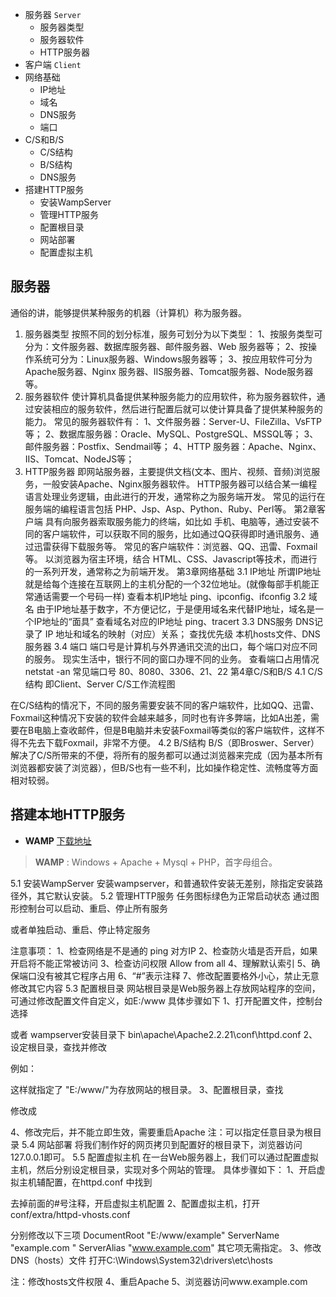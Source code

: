 - 服务器 `Server`
    - 服务器类型
    - 服务器软件
    - HTTP服务器
- 客户端 `Client`
- 网络基础
    - IP地址
    - 域名
    - DNS服务
    - 端口
- C/S和B/S
    - C/S结构
    - B/S结构
    - DNS服务
- 搭建HTTP服务
    - 安装WampServer
    - 管理HTTP服务
    - 配置根目录
    - 网站部署
    - 配置虚拟主机

## 服务器
通俗的讲，能够提供某种服务的机器（计算机）称为服务器。
1.	服务器类型
按照不同的划分标准，服务可划分为以下类型：
1、按服务类型可分为：文件服务器、数据库服务器、邮件服务器、Web 服务器等；
2、按操作系统可分为：Linux服务器、Windows服务器等；
3、按应用软件可分为 Apache服务器、Nginx 服务器、IIS服务器、Tomcat服务器、Node服务器等。
2.	服务器软件
使计算机具备提供某种服务能力的应用软件，称为服务器软件，通过安装相应的服务软件，然后进行配置后就可以使计算具备了提供某种服务的能力。
常见的服务器软件有：
1、文件服务器：Server-U、FileZilla、VsFTP等；
2、数据库服务器：Oracle、MySQL、PostgreSQL、MSSQL等；
3、邮件服务器：Postfix、Sendmail等；
4、HTTP 服务器：Apache、Nginx、IIS、Tomcat、NodeJS等；
3.	HTTP服务器
即网站服务器，主要提供文档(文本、图片、视频、音频)浏览服务，一般安装Apache、Nginx服务器软件。
HTTP服务器可以结合某一编程语言处理业务逻辑，由此进行的开发，通常称之为服务端开发。
常见的运行在服务端的编程语言包括 PHP、Jsp、Asp、Python、Ruby、Perl等。
第2章客户端
具有向服务器索取服务能力的终端，如比如 手机、电脑等，通过安装不同的客户端软件，可以获取不同的服务，比如通过QQ获得即时通讯服务、通过迅雷获得下载服务等。
常见的客户端软件：浏览器、QQ、迅雷、Foxmail等。
以浏览器为宿主环境，结合 HTML、CSS、Javascript等技术，而进行的一系列开发，通常称之为前端开发。
第3章网络基础
3.1	IP地址
所谓IP地址就是给每个连接在互联网上的主机分配的一个32位地址。(就像每部手机能正常通话需要一个号码一样)
查看本机IP地址 ping、ipconfig、ifconfig
3.2	域名
由于IP地址基于数字，不方便记忆，于是便用域名来代替IP地址，域名是一个IP地址的“面具”
查看域名对应的IP地址 ping、tracert
3.3	DNS服务
DNS记录了 IP 地址和域名的映射（对应）关系；
查找优先级 本机hosts文件、DNS服务器
3.4	端口
端口号是计算机与外界通讯交流的出口，每个端口对应不同的服务。
现实生活中，银行不同的窗口办理不同的业务。
查看端口占用情况 netstat -an
常见端口号 80、8080、3306、21、22
第4章C/S和B/S
4.1	C/S结构
即Client、Server
C/S工作流程图

在C/S结构的情况下，不同的服务需要安装不同的客户端软件，比如QQ、迅雷、Foxmail这种情况下安装的软件会越来越多，同时也有许多弊端，比如A出差，需要在B电脑上查收邮件，但是B电脑并未安装Foxmail等类似的客户端软件，这样不得不先去下载Foxmail，非常不方便。
4.2	B/S结构
B/S（即Broswer、Server）解决了C/S所带来的不便，将所有的服务都可以通过浏览器来完成（因为基本所有浏览器都安装了浏览器），但B/S也有一些不利，比如操作稳定性、流畅度等方面相对较弱。

## 搭建本地HTTP服务

- **WAMP** [下载地址](http://www.php100.com/html/plugin/ser/2013/0905/91.html)

> **WAMP** : Windows + Apache + Mysql + PHP，首字母组合。

5.1	安装WampServer
安装wampserver，和普通软件安装无差别，除指定安装路径外，其它默认安装。
5.2	管理HTTP服务
任务图标绿色为正常启动状态
通过图形控制台可以启动、重启、停止所有服务

或者单独启动、重启、停止特定服务

注意事项：
1、检查网络是不是通的 ping 对方IP
2、检查防火墙是否开启，如果开启将不能正常被访问
3、检查访问权限 Allow from all
4、理解默认索引
5、确保端口没有被其它程序占用
6、“#”表示注释
7、修改配置要格外小心，禁止无意修改其它内容
5.3	配置根目录
网站根目录是Web服务器上存放网站程序的空间，可通过修改配置文件自定义，如E:/www
具体步骤如下
1、打开配置文件，控制台选择

或者 wampserver安装目录下
bin\apache\Apache2.2.21\conf\httpd.conf
2、设定根目录，查找并修改

例如：

这样就指定了 "E:/www/"为存放网站的根目录。
3、配置根目录，查找

修改成

4、修改完后，并不能立即生效，需要重启Apache
注：可以指定任意目录为根目录
5.4	网站部署
将我们制作好的网页拷贝到配置好的根目录下，浏览器访问127.0.0.1即可。
5.5	配置虚拟主机
在一台Web服务器上，我们可以通过配置虚拟主机，然后分别设定根目录，实现对多个网站的管理。
具体步骤如下：
1、开启虚拟主机辅配置，在httpd.conf 中找到

去掉前面的#号注释，开启虚拟主机配置
2、配置虚拟主机，打开conf/extra/httpd-vhosts.conf

分别修改以下三项
DocumentRoot "E:/www/example"
ServerName "example.com "
ServerAlias "www.example.com"
其它项无需指定。
3、修改DNS（hosts）文件
打开C:\Windows\System32\drivers\etc\hosts

注：修改hosts文件权限
4、重启Apache
5、浏览器访问www.example.com
